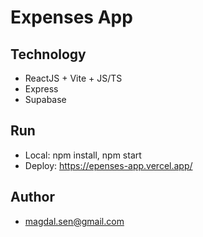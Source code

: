 # Expenses App

## Technology

- ReactJS + Vite + JS/TS
- Express
- Supabase

## Run

- Local: npm install, npm start
- Deploy: https://epenses-app.vercel.app/

## Author

- magdal.sen@gmail.com
